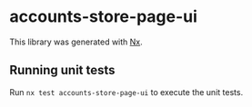 # accounts-store-page-ui

This library was generated with [Nx](https://nx.dev).

## Running unit tests

Run `nx test accounts-store-page-ui` to execute the unit tests.

